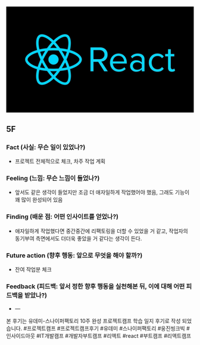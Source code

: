 ![img_react.png](../assets/img_react.png)

## 5F

### Fact (사실: 무슨 일이 있었나?)

- 프로젝트 전체적으로 체크, 차주 작업 계획

### Feeling (느낌: 무슨 느낌이 들었나?)

- 앞서도 같은 생각이 들었지만 조금 더 애자일하게 작업했어야 했음, 그래도 기능이 꽤 많이 완성되어 있음

### Finding (배운 점: 어떤 인사이트를 얻었나?)

- 애자일하게 작업했다면 중간중간에 리팩토링을 더할 수 있었을 거 같고, 작업자의 동기부여 측면에서도 더더욱 좋았을 거 같다는 생각이 든다.

### Future action (향후 행동: 앞으로 무엇을 해야 할까?)

- 잔여 작업분 체크

### Feedback (피드백: 앞서 정한 향후 행동을 실천해본 뒤, 이에 대해 어떤 피드백을 받았나?)

- —

본 후기는 유데미-스나이퍼팩토리 10주 완성 프로젝트캠프 학습 일지 후기로 작성 되었습니다. #프로젝트캠프 #프로젝트캠프후기 #유데미 #스나이퍼팩토리 #웅진씽크빅 #인사이드아웃 #IT개발캠프 #개발자부트캠프 #리액트 #react #부트캠프 #리액트캠프
